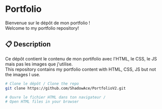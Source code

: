 # Portfolio

Bienvenue sur le dépôt de mon portfolio !<br>
Welcome to my portfolio repository!

## 📋 Description

Ce dépôt contient le contenu de mon portifolio avec l'HTML, le CSS, le JS mais pas les images que j'utilise.<br>
This repository contains my portfolio content with HTML, CSS, JS but not the images I use.

```bash
# Clone le dépôt / Clone the repo
git clone https://github.com/ShadowAce/PortfolioV2.git

# Ouvre le fichier HTML dans ton navigateur / 
# Open HTML files in your browser

